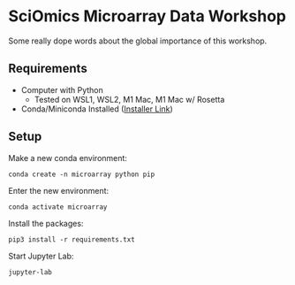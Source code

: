 # SciOmics Microarray Data Workshop

Some really dope words about the global importance of this workshop.

## Requirements

- Computer with Python
    - Tested on WSL1, WSL2, M1 Mac, M1 Mac w/ Rosetta
- Conda/Miniconda Installed ([Installer Link](https://docs.conda.io/en/latest/miniconda.html))

## Setup

Make a new conda environment:
```
conda create -n microarray python pip
```

Enter the new environment:
```
conda activate microarray
```

Install the packages:
```
pip3 install -r requirements.txt
```

Start Jupyter Lab:
```
jupyter-lab
```